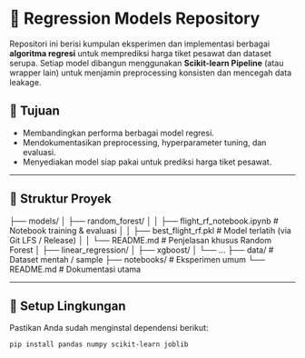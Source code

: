 # 🧠 Regression Models Repository

Repositori ini berisi kumpulan eksperimen dan implementasi berbagai **algoritma regresi** untuk memprediksi harga tiket pesawat dan dataset serupa. Setiap model dibangun menggunakan **Scikit-learn Pipeline** (atau wrapper lain) untuk menjamin preprocessing konsisten dan mencegah data leakage.  

## 🚀 Tujuan
- Membandingkan performa berbagai model regresi.
- Mendokumentasikan preprocessing, hyperparameter tuning, dan evaluasi.
- Menyediakan model siap pakai untuk prediksi harga tiket pesawat.

---

## 📂 Struktur Proyek
├── models/
│ ├── random_forest/
│ │ ├── flight_rf_notebook.ipynb # Notebook training & evaluasi
│ │ ├── best_flight_rf.pkl # Model terlatih (via Git LFS / Release)
│ │ └── README.md # Penjelasan khusus Random Forest
│ ├── linear_regression/
│ ├── xgboost/
│ └── ...
├── data/ # Dataset mentah / sample
├── notebooks/ # Eksperimen umum
└── README.md # Dokumentasi utama

---

## 🔧 Setup Lingkungan
Pastikan Anda sudah menginstal dependensi berikut:

```bash
pip install pandas numpy scikit-learn joblib
```

## 